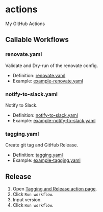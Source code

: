 # actions
My GitHub Actions

## Callable Workflows

### renovate.yaml
Validate and Dry-run of the renovate config.

- Definition: [renovate.yaml](./.github/workflows/renovate.yaml)
- Example: [example-renovate.yaml](./.github/workflows/example-renovate.yaml)

### notify-to-slack.yaml
Notify to Slack.

- Definition: [notify-to-slack.yaml](./.github/workflows/notify-to-slack.yaml)
- Example: [example-notify-to-slack.yaml](./.github/workflows/example-notify-to-slack.yaml)

### tagging.yaml
Create git tag and GitHub Release.

- Definition: [tagging.yaml](./.github/workflows/tagging.yaml)
- Example: [example-tagging.yaml](./.github/workflows/example-tagging.yaml)

## Release
1. Open [Tagging and Release action page](https://github.com/korosuke613/actions/actions/workflows/tagging.yaml).
2. Click `Run workflow`.
3. Input version.
4. Click `Run workflow`.
